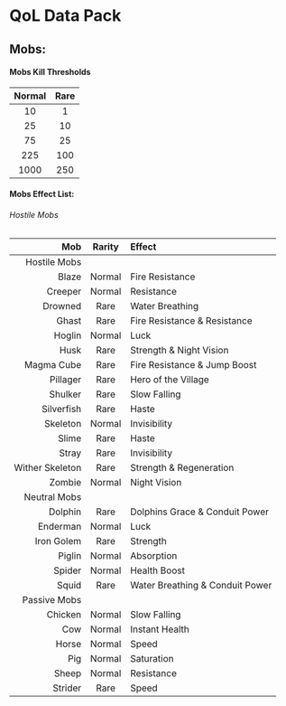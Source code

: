 # QoL Data Pack
## Mobs:
#### Mobs Kill Thresholds
| Normal | Rare |
| :---: | :---: |
| 10 | 1 |
| 25 | 10 |
| 75 | 25 |
| 225 | 100 |
| 1000 | 250 |

#### Mobs Effect List:
###### Hostile Mobs
| Mob | Rarity | Effect |
| ---: | :---: | :--- |
| Hostile Mobs |  |  |
| Blaze | Normal | Fire Resistance |
| Creeper | Normal | Resistance |
| Drowned | Rare | Water Breathing |
| Ghast | Rare | Fire Resistance & Resistance |
| Hoglin | Normal | Luck |
| Husk | Rare | Strength & Night Vision |
| Magma Cube | Rare | Fire Resistance & Jump Boost |
| Pillager | Rare | Hero of the Village |
| Shulker | Rare | Slow Falling |
| Silverfish | Rare | Haste |
| Skeleton | Normal | Invisibility |
| Slime | Rare | Haste |
| Stray | Rare | Invisibility |
| Wither Skeleton | Rare | Strength & Regeneration |
| Zombie | Normal | Night Vision |
| Neutral Mobs |  |  |
| Dolphin | Rare | Dolphins Grace & Conduit Power |
| Enderman | Normal | Luck |
| Iron Golem | Rare | Strength |
| Piglin | Normal | Absorption |
| Spider | Normal | Health Boost |
| Squid | Rare | Water Breathing & Conduit Power |
| Passive Mobs |  |  |
| Chicken | Normal | Slow Falling |
| Cow | Normal | Instant Health |
| Horse | Normal | Speed |
| Pig | Normal | Saturation |
| Sheep | Normal | Resistance |
| Strider | Rare | Speed |

